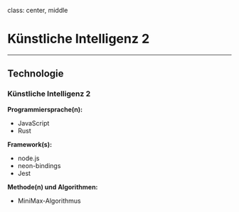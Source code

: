 
class: center, middle
# Künstliche Intelligenz 2

---

## Technologie
### Künstliche Intelligenz 2

__Programmiersprache(n):__
- JavaScript
- Rust

__Framework(s):__
- node.js
- neon-bindings
- Jest

__Methode(n) und Algorithmen:__
- MiniMax-Algorithmus